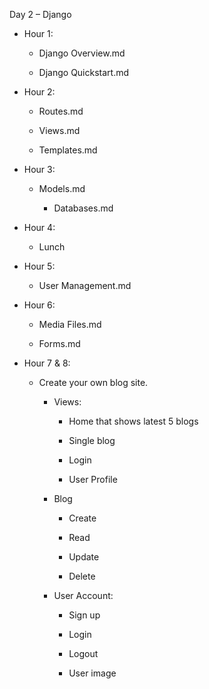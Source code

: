 Day 2 – Django

-   Hour 1:

    -   Django Overview.md

    -   Django Quickstart.md

-   Hour 2:

    -   Routes.md

    -   Views.md

    -   Templates.md

-   Hour 3:

    -   Models.md

        -   Databases.md

-   Hour 4:

    -   Lunch

-   Hour 5:

    -   User Management.md

-   Hour 6:

    -   Media Files.md

    -   Forms.md

-   Hour 7 & 8:

    -   Create your own blog site.

        -   Views:

            -   Home that shows latest 5 blogs

            -   Single blog

            -   Login

            -   User Profile

        -   Blog

            -   Create

            -   Read

            -   Update

            -   Delete

        -   User Account:

            -   Sign up

            -   Login

            -   Logout

            -   User image
